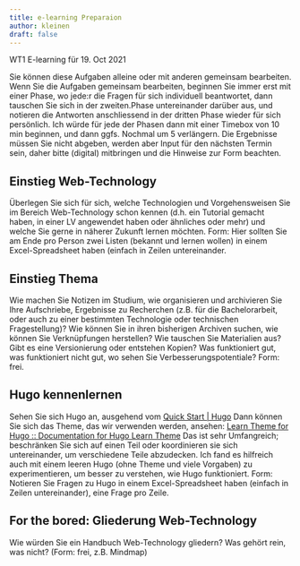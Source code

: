 ```yaml
---
title: e-learning Preparaion
author: kleinen
draft: false
---
```


WT1
E-learning für 19. Oct 2021

Sie können diese Aufgaben alleine oder mit anderen gemeinsam bearbeiten. Wenn Sie die Aufgaben gemeinsam bearbeiten, beginnen Sie immer erst mit einer Phase, wo jede:r die Fragen für sich individuell beantwortet, dann tauschen Sie sich in der zweiten.Phase untereinander darüber aus, und notieren die Antworten anschliessend in der dritten Phase wieder für sich persönlich. Ich würde für jede der Phasen dann mit einer Timebox von 10 min beginnen, und dann ggfs. Nochmal um 5 verlängern.
Die Ergebnisse müssen Sie nicht abgeben, werden aber Input für den nächsten Termin sein, daher bitte (digital) mitbringen und die Hinweise zur Form beachten.

## Einstieg Web-Technology
Überlegen Sie sich für sich, welche Technologien und Vorgehensweisen Sie im Bereich Web-Technology schon kennen (d.h. ein Tutorial gemacht haben, in einer LV angewendet haben oder ähnliches oder mehr) und welche Sie gerne in näherer Zukunft lernen möchten.
Form: Hier sollten Sie am Ende pro Person zwei Listen (bekannt und lernen wollen) in einem Excel-Spreadsheet haben (einfach in Zeilen untereinander.
## Einstieg Thema
Wie machen Sie Notizen im Studium, wie organisieren und archivieren Sie Ihre Aufschriebe, Ergebnisse zu Recherchen (z.B. für die Bachelorarbeit, oder auch zu einer bestimmten Technologie oder technischen Fragestellung)? Wie können Sie in ihren bisherigen Archiven suchen, wie können Sie Verknüpfungen herstellen? Wie tauschen Sie Materialien aus? Gibt es eine Versionierung oder entstehen Kopien? Was funktioniert gut, was funktioniert nicht gut, wo sehen Sie Verbesserungspotentiale?
Form: frei.
## Hugo kennenlernen
Sehen Sie sich Hugo an, ausgehend vom  [Quick Start | Hugo](https://gohugo.io/getting-started/quick-start/)
Dann können Sie sich das Theme, das wir verwenden werden, ansehen:
[Learn Theme for Hugo :: Documentation for Hugo Learn Theme](https://learn.netlify.app/en/)
Das ist sehr Umfangreich; beschränken Sie sich auf einen Teil oder koordinieren sie sich untereinander, um verschiedene Teile abzudecken.
Ich fand es hilfreich auch mit einem leeren Hugo (ohne Theme und viele Vorgaben) zu experimentieren, um besser zu verstehen, wie Hugo funktioniert.
Form: Notieren Sie Fragen zu Hugo in einem Excel-Spreadsheet haben (einfach in Zeilen untereinander), eine Frage pro Zeile.
## For the bored: Gliederung Web-Technology
Wie würden Sie ein Handbuch Web-Technology gliedern? Was gehört rein, was nicht?  (Form: frei, z.B. Mindmap)
